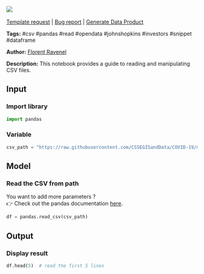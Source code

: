<a href="https://app.naas.ai/user-redirect/naas/downloader?url=https://raw.githubusercontent.com/jupyter-naas/awesome-notebooks/master/CSV/CSV_Read_file.ipynb" target="_parent"><img src="https://naasai-public.s3.eu-west-3.amazonaws.com/Open_in_Naas_Lab.svg"/></a><br><br><a href="https://github.com/jupyter-naas/awesome-notebooks/issues/new?assignees=&labels=&template=template-request.md&title=Tool+-+Action+of+the+notebook+">Template request</a> | <a href="https://github.com/jupyter-naas/awesome-notebooks/issues/new?assignees=&labels=bug&template=bug_report.md&title=CSV+-+Read+file:+Error+short+description">Bug report</a> | <a href="https://app.naas.ai/user-redirect/naas/downloader?url=https://raw.githubusercontent.com/jupyter-naas/awesome-notebooks/master/Naas/Naas_Start_data_product.ipynb" target="_parent">Generate Data Product</a>

**Tags:** #csv #pandas #read #opendata #johnshopkins #investors #snippet #dataframe

**Author:** [Florent Ravenel](https://www.linkedin.com/in/ACoAABCNSioBW3YZHc2lBHVG0E_TXYWitQkmwog/)

**Description:** This notebook provides a guide to reading and manipulating CSV files.

## Input

### Import library


```python
import pandas
```

### Variable


```python
csv_path = "https://raw.githubusercontent.com/CSSEGISandData/COVID-19/master/csse_covid_19_data/csse_covid_19_time_series/time_series_covid19_confirmed_global.csv"
```

## Model

### Read the CSV from path

You want to add more parameters ?<br>
👉 Check out the pandas documentation <a href="https://pandas.pydata.org/docs/reference/api/pandas.read_csv.html">here</a>.


```python
df = pandas.read_csv(csv_path)
```

## Output

### Display result


```python
df.head(5)  # read the first 5 lines
```
